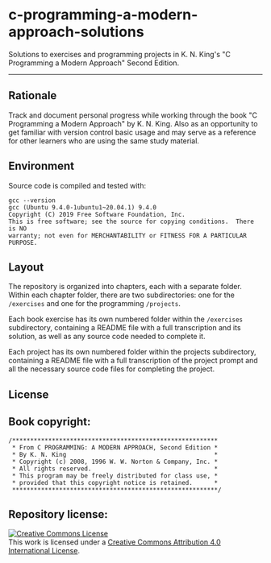 # c-programming-a-modern-approach-solutions

Solutions to exercises and programming projects in K. N. King's "C Programming a
Modern Approach" Second Edition.

---


## Rationale

Track and document personal progress while working through the book "C
Programming a Modern Approach" by K. N. King.  Also as an opportunity to get
familiar with version control basic usage and may serve as a reference for other
learners who are using the same study material. 


## Environment
 
Source code is compiled and tested with:
```
gcc --version
gcc (Ubuntu 9.4.0-1ubuntu1~20.04.1) 9.4.0
Copyright (C) 2019 Free Software Foundation, Inc.
This is free software; see the source for copying conditions.  There is NO
warranty; not even for MERCHANTABILITY or FITNESS FOR A PARTICULAR PURPOSE.
```


## Layout

The repository is organized into chapters, each with a separate folder.
Within each chapter folder, there are two subdirectories: one for the
`/exercises` and one for the programming `/projects`.

Each book exercise has its own numbered folder within the `/exercises`
subdirectory, containing a README file with a full transcription and its
solution, as well as any source code needed to complete it.

Each project has its own numbered folder within the projects subdirectory,
containing a README file with a full transcription of the project prompt and all
the necessary source code files for completing the project.


## License


## Book copyright:  
```
/*********************************************************
 * From C PROGRAMMING: A MODERN APPROACH, Second Edition *
 * By K. N. King                                         *
 * Copyright (c) 2008, 1996 W. W. Norton & Company, Inc. *
 * All rights reserved.                                  *
 * This program may be freely distributed for class use, *
 * provided that this copyright notice is retained.      *
 *********************************************************/
```

## Repository license:  
<a rel="license" href="http://creativecommons.org/licenses/by/4.0/"><img alt="Creative Commons License" style="border-width:0" src="https://i.creativecommons.org/l/by/4.0/88x31.png" /></a><br />This work is licensed under a <a rel="license" href="http://creativecommons.org/licenses/by/4.0/">Creative Commons Attribution 4.0 International License</a>.
